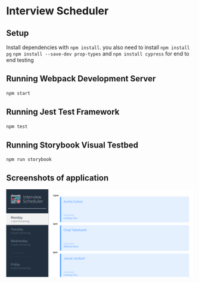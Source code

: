 # Interview Scheduler

## Setup

Install dependencies with `npm install`.
you also need to install `npm install pg`
`npm install --save-dev prop-types`
and `npm install cypress` for  end to end testing 
## Running Webpack Development Server

```sh
npm start
```

## Running Jest Test Framework

```sh
npm test
```

## Running Storybook Visual Testbed

```sh
npm run storybook
```

## Screenshots of application
![Screenshot of main page of interviwe scheduler](docs/Interview%20Scheduler1.png)
